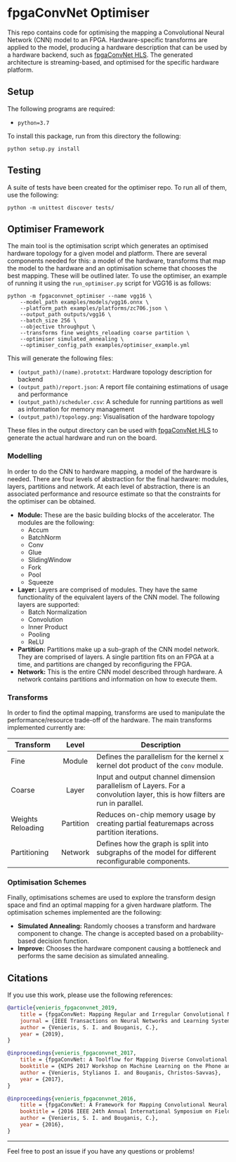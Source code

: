 # fpgaConvNet Optimiser
This repo contains code for optimising the mapping a Convolutional Neural Network (CNN) model to an FPGA. Hardware-specific transforms are applied to the model, producing a hardware description that can be used by a hardware backend, such as [fpgaConvNet HLS](https://github.com/AlexMontgomerie/fpgaconvnet-hls). The generated architecture is streaming-based, and optimised for the specific hardware platform. 

## Setup

The following programs are required:

- `python=3.7`

To install this package, run from this directory the following:

```
python setup.py install
```

## Testing

A suite of tests have been created for the optimiser repo. To run all of them, use the following:

```
python -m unittest discover tests/
```

## Optimiser Framework

The main tool is the optimisation script which generates an optimised hardware topology for a given model and platform. There are several components needed for this: a model of the hardware, transforms that map the model to the hardware and an optimisation scheme that chooses the best mapping. These will be outlined later. 
To use the optimiser, an example of running it using the `run_optimiser.py` script for VGG16 is as follows:

```Shell
python -m fpgaconvnet_optimiser --name vgg16 \
    --model_path examples/models/vgg16.onnx \
    --platform_path examples/platforms/zc706.json \
    --output_path outputs/vgg16 \
    --batch_size 256 \
    --objective throughput \
    --transforms fine weights_reloading coarse partition \
    --optimiser simulated_annealing \
    --optimiser_config_path examples/optimiser_example.yml 
```

This will generate the following files:

- `(output_path)/(name).prototxt`: Hardware topology description for backend
- `(output_path)/report.json`: A report file containing estimations of usage and performance
- `(output_path)/scheduler.csv`: A schedule for running partitions as well as information for memory management
- `(output_path)/topology.png`: Visualisation of the hardware topology

These files in the output directory can be used with [fpgaConvNet HLS](https://github.com/AlexMontgomerie/fpgaconvnet-hls) to generate the actual hardware and run on the board.

### Modelling

In order to do the CNN to hardware mapping, a model of the hardware is needed. There are four levels of abstraction for the final hardware: modules, layers, partitions and network. At each level of abstraction, there is an associated performance and resource estimate so that the constraints for the optimiser can be obtained.

- __Module:__ These are the basic building blocks of the accelerator. The modules are the following:
  - Accum
  - BatchNorm
  - Conv
  - Glue
  - SlidingWindow
  - Fork
  - Pool
  - Squeeze
- __Layer:__ Layers are comprised of modules. They have the same functionality of the equivalent layers of the CNN model. The following layers are supported:
  - Batch Normalization
  - Convolution
  - Inner Product
  - Pooling 
  - ReLU
- __Partition:__ Partitions make up a sub-graph of the CNN model network. They are comprised of layers. A single partition fits on an FPGA at a time, and partitions are changed by reconfiguring the FPGA.
- __Network:__ This is the entire CNN model described through hardware. A network contains partitions and information on how to execute them.

### Transforms

In order to find the optimal mapping, transforms are used to manipulate the performance/resource trade-off of the hardware. The main transforms implemented currently are:

| Transform | Level | Description |
|-----------|:-----:|------------|
| Fine | Module | Defines the parallelism for the kernel x kernel dot product of the `conv` module. |
| Coarse | Layer | Input and output channel dimension parallelism of Layers. For a convolution layer, this is how filters are run in parallel. |
| Weights Reloading | Partition | Reduces on-chip memory usage by creating partial featuremaps across partition iterations. |
| Partitioning | Network | Defines how the graph is split into subgraphs of the model for different reconfigurable components. |

### Optimisation Schemes

Finally, optimisations schemes are used to explore the transform design space and find an optimal mapping for a given hardware platform. The optimisation schemes implemented are the following:

- __Simulated Annealing:__ Randomly chooses a transform and hardware component to change. The change is accepted based on a probability-based decision function. 
- __Improve:__ Chooses the hardware component causing a bottleneck and performs the same decision as simulated annealing.

## Citations

If you use this work, please use the following references:

```BibTex
@article{venieris_fpgaconvnet_2019,
    title = {fpgaConvNet: Mapping Regular and Irregular Convolutional Neural Networks on FPGAs},
    journal = {IEEE Transactions on Neural Networks and Learning Systems},
    author = {Venieris, S. I. and Bouganis, C.},
    year = {2019},
}

@inproceedings{venieris_fpgaconvnet_2017,
    title = {fpgaConvNet: A Toolflow for Mapping Diverse Convolutional Neural Networks on Embedded FPGAs},
    booktitle = {NIPS 2017 Workshop on Machine Learning on the Phone and other Consumer Devices},
    author = {Venieris, Stylianos I. and Bouganis, Christos-Savvas},
    year = {2017},
}

@inproceedings{venieris_fpgaconvnet_2016,
    title = {fpgaConvNet: A Framework for Mapping Convolutional Neural Networks on FPGAs},
    booktitle = {2016 IEEE 24th Annual International Symposium on Field-Programmable Custom Computing Machines (FCCM)},
    author = {Venieris, S. I. and Bouganis, C.},
    year = {2016},
}
```

---

Feel free to post an issue if you have any questions or problems!
